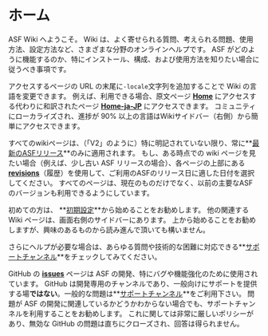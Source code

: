 # ホーム

ASF Wiki へようこそ。 Wiki は、よく寄せられる質問、考えられる問題、使用方法、設定方法など、さまざまな分野のオンラインヘルプです。 ASF がどのように機能するのか、特にインストール、構成、および使用方法を知りたい場合に従うべき事項です。

アクセスするページの URL の末尾に`-locale`文字列を追加することで Wiki の言語を変更できます。 例えば、利用できる場合、原文ページ **[Home](https://github.com/JustArchiNET/ArchiSteamFarm/wiki/Home)** にアクセスする代わりに和訳されたページ **[Home-ja-JP](https://github.com/JustArchiNET/ArchiSteamFarm/wiki/Home-ja-JP)** にアクセスできます。 コミュニティにローカライズされ、進捗が 90% 以上の言語はWikiサイドバー（右側）から簡単にアクセスできます。

すべてのwikiページは、（「V2」のように）特に明記されていない限り、常に**[最新のASFリリース](https://github.com/JustArchiNET/ArchiSteamFarm/releases)**のみに適用されます。 もし、ある時点での wiki ページを見たい場合（例えば、少し古い ASF リリースの場合）、各ページの上部にある **[revisions](https://github.com/JustArchiNET/ArchiSteamFarm/wiki/_history)**（履歴）を使用して、ご利用のASFのリリース日に適した日付を選択してください。 すべてのページは、現在のものだけでなく、以前の主要なASFのバージョンも利用できるようにしています。

初めての方は、 **[初期設定](https://github.com/JustArchiNET/ArchiSteamFarm/wiki/Setting-up-ja-JP)**から始めることをお勧めします。 他の関連する Wiki ページは、画面右側のサイドバーにあります。 上から始めることをお勧めしますが、興味のあるものから読み進んで頂いても構いません。

さらにヘルプが必要な場合は、あらゆる質問や技術的な困難に対応できる**[サポートチャンネル](https://github.com/JustArchiNET/ArchiSteamFarm/blob/master/.github/SUPPORT.md)**をチェックしてみてください。

GitHub の **[issues](https://github.com/JustArchiNET/ArchiSteamFarm/issues)** ページは ASF の開発、特にバグや機能強化のために使用されています。 GitHub は開発専用のチャンネルであり、一般向けにサポートを提供する場**ではない**。一般的な問題は**[サポートチャンネル](https://github.com/JustArchiNET/ArchiSteamFarm/blob/master/.github/SUPPORT.md)**をご利用下さい。 問題が ASF の開発に関連しているかどうかわからない場合でも、サポートチャンネルを利用することをお勧めします。 これに関しては非常に厳しいポリシーがあり、無効な GitHub の問題は直ちにクローズされ、回答は得られません。